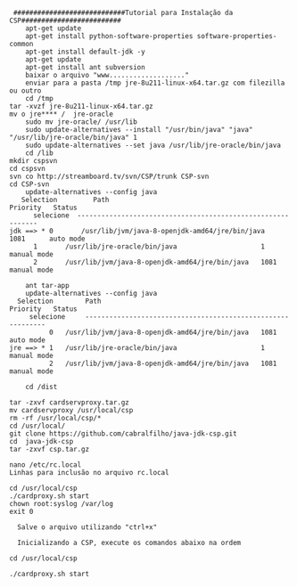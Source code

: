      ############################Tutorial para Instalação da CSP######################### 
        apt-get update
        apt-get install python-software-properties software-properties-common
        apt-get install default-jdk -y
        apt-get update
        apt-get install ant subversion        
        baixar o arquivo "www..................."
        enviar para a pasta /tmp jre-8u211-linux-x64.tar.gz com filezilla ou outro        
        cd /tmp
	tar -xvzf jre-8u211-linux-x64.tar.gz        
	mv o jre**** /  jre-oracle
        sudo mv jre-oracle/ /usr/lib
        sudo update-alternatives --install "/usr/bin/java" "java" "/usr/lib/jre-oracle/bin/java" 1
        sudo update-alternatives --set java /usr/lib/jre-oracle/bin/java        
        cd /lib
	mkdir cspsvn
	cd cspsvn
	svn co http://streamboard.tv/svn/CSP/trunk CSP-svn
	cd CSP-svn
        update-alternatives --config java
       Selection         Path                                            Priority   Status
          selecione  ------------------------------------------------------------
    jdk ==> * 0       /usr/lib/jvm/java-8-openjdk-amd64/jre/bin/java   1081      auto mode
          1       /usr/lib/jre-oracle/bin/java                     1         manual mode
          2       /usr/lib/jvm/java-8-openjdk-amd64/jre/bin/java   1081      manual mode 
	
        ant tar-app
        update-alternatives --config java
      Selection        Path                                            Priority   Status
         selecione     ------------------------------------------------------------
              0   /usr/lib/jvm/java-8-openjdk-amd64/jre/bin/java   1081      auto mode
    jre ==> * 1   /usr/lib/jre-oracle/bin/java                     1         manual mode
              2   /usr/lib/jvm/java-8-openjdk-amd64/jre/bin/java   1081      manual mode        

        cd /dist
	
	tar -zxvf cardservproxy.tar.gz
	mv cardservproxy /usr/local/csp
	rm -rf /usr/local/csp/*
	cd /usr/local/
	git clone https://github.com/cabralfilho/java-jdk-csp.git
	cd  java-jdk-csp
	tar -zxvf csp.tar.gz

    nano /etc/rc.local
    Linhas para inclusão no arquivo rc.local	

	cd /usr/local/csp
	./cardproxy.sh start
	chown root:syslog /var/log
	exit 0
	
      Salve o arquivo utilizando "ctrl+x"

      Inicializando a CSP, execute os comandos abaixo na ordem

	cd /usr/local/csp
       
	./cardproxy.sh start
